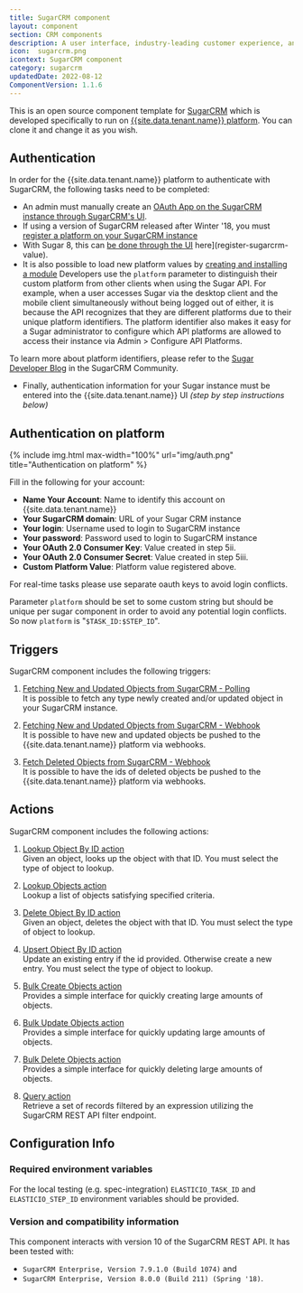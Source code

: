 ```yaml
---
title: SugarCRM component
layout: component
section: CRM components
description: A user interface, industry-leading customer experience, and an intuitive customization platform.
icon:  sugarcrm.png
icontext: SugarCRM component
category: sugarcrm
updatedDate: 2022-08-12
ComponentVersion: 1.1.6
---
```


This is an open source component template for [SugarCRM](https://www.sugarcrm.com)
which is developed specifically to run on
[{{site.data.tenant.name}} platform](https://www.{{site.data.tenant.name}} "{{site.data.tenant.name}} platform").
You can clone it and change it as you wish.

## Authentication

In order for the {{site.data.tenant.name}} platform to authenticate with SugarCRM, the
following tasks need to be completed:

*   An admin must manually create an [OAuth App on the SugarCRM instance through SugarCRM's UI](creating-oauthapp-sugarcrm).
*   If using a version of SugarCRM released after Winter '18, you must
[register a platform on your SugarCRM instance](https://community.sugarcrm.com/community/developer/blog/2017/11/20/unknown-platforms-to-be-restricted-in-winter-18-release)
*   With Sugar 8, this can [be done through the UI](http://support.sugarcrm.com/Documentation/Sugar_Versions/8.0/Ent/Administration_Guide/Developer_Tools/index.html#Configure_API_Platforms) here](register-sugarcrm-value).
*   It is also possible to load new platform values by [creating and installing a module](https://community.sugarcrm.com/docs/DOC-5875-tutorial-how-to-register-custom-platforms-in-sugar-instances)
  Developers use the `platform` parameter to distinguish their custom platform from other clients when using the Sugar API. For example, when a user accesses Sugar via the desktop client and the mobile client simultaneously without being logged out of either, it is because the API recognizes that they are different platforms due to their unique platform identifiers. The platform identifier also makes it easy for a Sugar administrator to configure which API platforms are allowed to access their instance via Admin > Configure API Platforms.

  To learn more about platform identifiers, please refer to the [Sugar Developer Blog](https://community.sugarcrm.com/community/developer/blog/2016/05/09/how-platform-parameter-works-in-sugar-v10-rest-api) in the SugarCRM Community.

*   Finally, authentication information for your Sugar instance must be entered into the {{site.data.tenant.name}} UI *(step by step instructions below)*

## Authentication on platform

{% include img.html max-width="100%" url="img/auth.png" title="Authentication on platform" %}

Fill in the following for your account:

*   **Name Your Account**: Name to identify this account on {{site.data.tenant.name}}
*   **Your SugarCRM domain**: URL of your Sugar CRM instance
*   **Your login**: Username used to login to SugarCRM instance
*   **Your password**: Password used to login to SugarCRM instance
*   **Your OAuth 2.0 Consumer Key**: Value created in step 5ii.
*   **Your OAuth 2.0 Consumer Secret**: Value created in step 5iii.
*   **Custom Platform Value**: Platform value registered above.

For real-time tasks please use separate oauth keys to avoid login conflicts.

Parameter `platform` should be set to some custom string but should be unique
per sugar component in order to avoid any potential login conflicts.
So now `platform` is "`$TASK_ID:$STEP_ID`".

## Triggers

SugarCRM component includes the following triggers:

  1. [Fetching New and Updated Objects from SugarCRM - Polling](/components/sugarcrm/triggers#fetching-new-and-updated-objects-from-sugarcrm---polling)    
  It is possible to fetch any type newly created and/or updated object in your
  SugarCRM instance.

  2. [Fetching New and Updated Objects from SugarCRM - Webhook](/components/sugarcrm/triggers#fetching-new-and-updated-objects-from-sugarcrm---webhook)    
  It is possible to have new and updated objects be pushed to the {{site.data.tenant.name}} platform via webhooks.

  3. [Fetch Deleted Objects from SugarCRM - Webhook](/components/sugarcrm/triggers#fetch-deleted-objects-from-sugarcrm---webhook)    
  It is possible to have the ids of deleted objects be pushed to the {{site.data.tenant.name}} platform via webhooks.

## Actions

SugarCRM component includes the following actions:

  1. [Lookup Object By ID action](/components/sugarcrm/actions#lookup-object-by-id-action)     
  Given an object, looks up the object with that ID. You must select the type of object to lookup.

  2. [Lookup Objects action](/components/sugarcrm/actions#lookup-objects-action)     
  Lookup a list of objects satisfying specified criteria.

  3. [Delete Object By ID action](/components/sugarcrm/actions#delete-object-by-id-action)     
  Given an object, deletes the object with that ID. You must select the type of object to lookup.

  4. [Upsert Object By ID action](/components/sugarcrm/actions#upsert-object-by-id-action)     
  Update an existing entry if the id provided. Otherwise create a new entry. You must select the type of object to lookup.

  5. [Bulk Create Objects action](/components/sugarcrm/actions#bulk-create-objects-action)     
  Provides a simple interface for quickly creating large amounts of objects.

  6. [Bulk Update Objects action](/components/sugarcrm/actions#bulk-update-objects-action)     
  Provides a simple interface for quickly updating large amounts of objects.

  7. [Bulk Delete Objects action](/components/sugarcrm/actions#bulk-delete-objects-action)     
  Provides a simple interface for quickly deleting large amounts of objects.

  8. [Query action](/components/sugarcrm/actions#query-action)             
  Retrieve a set of records filtered by an expression utilizing the SugarCRM REST API filter endpoint.

## Configuration Info

### Required environment variables

For the local testing (e.g. spec-integration) `ELASTICIO_TASK_ID` and `ELASTICIO_STEP_ID`
environment variables should be provided.

### Version and compatibility information

This component interacts with version 10 of the SugarCRM REST API.  It has been
tested with:
*   `SugarCRM Enterprise, Version 7.9.1.0 (Build 1074)` and
*   `SugarCRM Enterprise, Version 8.0.0 (Build 211) (Spring '18)`.
